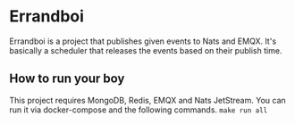 # Errandboi

Errandboi is a project that publishes given events to Nats and EMQX. It's basically a scheduler that releases the events based on their publish time.

## How to run your boy

This project requires MongoDB, Redis, EMQX and Nats JetStream.
You can run it via docker-compose and the following commands.
`make run all`
